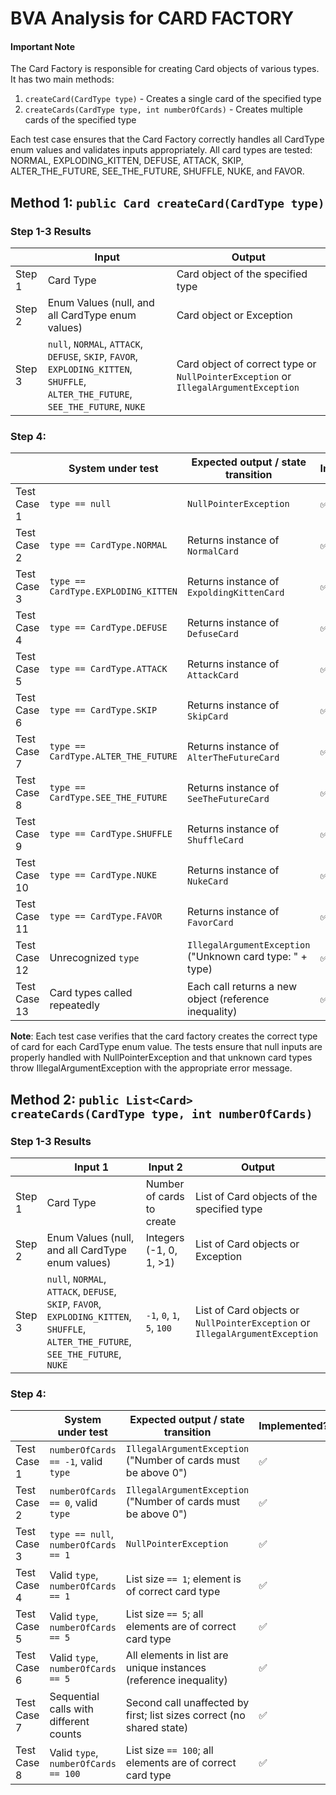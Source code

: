 # BVA Analysis for CARD FACTORY

#### Important Note

The Card Factory is responsible for creating Card objects of various types. It has two main methods:
1. `createCard(CardType type)` - Creates a single card of the specified type
2. `createCards(CardType type, int numberOfCards)` - Creates multiple cards of the specified type

Each test case ensures that the Card Factory correctly handles all CardType enum values and validates inputs appropriately. All card types are tested: NORMAL, EXPLODING_KITTEN, DEFUSE, ATTACK, SKIP, ALTER_THE_FUTURE, SEE_THE_FUTURE, SHUFFLE, NUKE, and FAVOR.

## Method 1: `public Card createCard(CardType type)`

### Step 1-3 Results

|        | Input                                                                                                                                  | Output                                                         |
|--------|----------------------------------------------------------------------------------------------------------------------------------------|----------------------------------------------------------------|
| Step 1 | Card Type                                                                                                                              | Card object of the specified type                              |
| Step 2 | Enum Values (null, and all CardType enum values)                                                                                       | Card object or Exception                                       |
| Step 3 | `null`, `NORMAL`, `ATTACK`, `DEFUSE`, `SKIP`, `FAVOR`, `EXPLODING_KITTEN`, `SHUFFLE`, `ALTER_THE_FUTURE`, `SEE_THE_FUTURE`, `NUKE`    | Card object of correct type or `NullPointerException` or `IllegalArgumentException` |

### Step 4:

|             | System under test                     | Expected output / state transition                                         | Implemented?       | Test name                                                    |
|-------------|--------------------------------------|--------------------------------------------------------------------------|--------------------|------------------------------------------------------------|
| Test Case 1 | `type == null`                       | `NullPointerException`                                                    | :white_check_mark: | createCard_WithNullType_ThrowsNullPointerException          |
| Test Case 2 | `type == CardType.NORMAL`            | Returns instance of `NormalCard`                                          | :white_check_mark: | createCard_WithNormalCardType_CreatesCard                   |
| Test Case 3 | `type == CardType.EXPLODING_KITTEN`  | Returns instance of `ExpoldingKittenCard`                                | :white_check_mark: | createCard_WithExplodingKittenCardType_CreatesCard          |
| Test Case 4 | `type == CardType.DEFUSE`            | Returns instance of `DefuseCard`                                          | :white_check_mark: | createCard_WithDefuseCardType_CreatesCard                   |
| Test Case 5 | `type == CardType.ATTACK`            | Returns instance of `AttackCard`                                          | :white_check_mark: | createCard_WithAttackCardType_CreatesCard                   |
| Test Case 6 | `type == CardType.SKIP`              | Returns instance of `SkipCard`                                            | :white_check_mark: | createCard_WithSkipCardType_CreatesCard                     |
| Test Case 7 | `type == CardType.ALTER_THE_FUTURE`  | Returns instance of `AlterTheFutureCard`                                 | :white_check_mark: | createCard_WithAlterTheFutureCardType_CreatesCard           |
| Test Case 8 | `type == CardType.SEE_THE_FUTURE`    | Returns instance of `SeeTheFutureCard`                                   | :white_check_mark: | createCard_WithSeeTheFutureCardType_CreatesCard             |
| Test Case 9 | `type == CardType.SHUFFLE`           | Returns instance of `ShuffleCard`                                         | :white_check_mark: | createCard_WithShuffleCardType_CreatesCard                  |
| Test Case 10 | `type == CardType.NUKE`             | Returns instance of `NukeCard`                                            | :white_check_mark: | createCard_WithNukeCardType_CreatesCard                     |
| Test Case 11 | `type == CardType.FAVOR`            | Returns instance of `FavorCard`                                           | :white_check_mark: | createCard_WithFavorCardType_CreatesCard                    |
| Test Case 12 | Unrecognized `type`                 | `IllegalArgumentException` ("Unknown card type: " + type)                 | :white_check_mark: | createCard_WithUnknownCardType_ThrowsIllegalArgumentException |
| Test Case 13 | Card types called repeatedly        | Each call returns a new object (reference inequality)                     | :white_check_mark: | createCard_returnsCorrectTypeForEachCardType                 |

**Note**: Each test case verifies that the card factory creates the correct type of card for each CardType enum value. The tests ensure that null inputs are properly handled with NullPointerException and that unknown card types throw IllegalArgumentException with the appropriate error message.

## Method 2: `public List<Card> createCards(CardType type, int numberOfCards)`

### Step 1-3 Results

|        | Input 1                                                                                                                                 | Input 2                  | Output                                                        |
|--------|-----------------------------------------------------------------------------------------------------------------------------------------|----------------------------|-----------------------------------------------------------------|
| Step 1 | Card Type                                                                                                                               | Number of cards to create | List of Card objects of the specified type                     |
| Step 2 | Enum Values (null, and all CardType enum values)                                                                                        | Integers (-1, 0, 1, >1)   | List of Card objects or Exception                              |
| Step 3 | `null`, `NORMAL`, `ATTACK`, `DEFUSE`, `SKIP`, `FAVOR`, `EXPLODING_KITTEN`, `SHUFFLE`, `ALTER_THE_FUTURE`, `SEE_THE_FUTURE`, `NUKE`     | `-1`, `0`, `1`, `5`, `100` | List of Card objects or `NullPointerException` or `IllegalArgumentException` |

### Step 4:

|             | System under test                       | Expected output / state transition                                         | Implemented?       | Test name                                                                      |
|-------------|----------------------------------------|--------------------------------------------------------------------------|--------------------|--------------------------------------------------------------------------------|
| Test Case 1 | `numberOfCards == -1`, valid `type`    | `IllegalArgumentException` ("Number of cards must be above 0")            | :white_check_mark: | createCards_withNegativeCount_throwsIllegalArgumentException                   |
| Test Case 2 | `numberOfCards == 0`, valid `type`     | `IllegalArgumentException` ("Number of cards must be above 0")            | :white_check_mark: | createCards_withZeroCount_throwsIllegalArgumentException                       |
| Test Case 3 | `type == null`, `numberOfCards == 1`   | `NullPointerException`                                                    | :white_check_mark: | createCards_withNullTypeAndValidCount_throwsNullPointerException               |
| Test Case 4 | Valid `type`, `numberOfCards == 1`     | List size `== 1`; element is of correct card type                         | :white_check_mark: | createCards_withValidTypeAndCountOne_returnsListWithOneCard                    |
| Test Case 5 | Valid `type`, `numberOfCards == 5`     | List size `== 5`; all elements are of correct card type                   | :white_check_mark: | createCards_withValidTypeAndCountGreaterThanOne_returnsListWithCorrectNumberOfCards |
| Test Case 6 | Valid `type`, `numberOfCards == 5`     | All elements in list are unique instances (reference inequality)          | :white_check_mark: | createCards_withValidTypeAndCountGreaterThanOne_returnsListWithAllUniqueCards  |
| Test Case 7 | Sequential calls with different counts | Second call unaffected by first; list sizes correct (no shared state)     | :white_check_mark: | createCards_sequentialCalls_returnIndependentResults                           |
| Test Case 8 | Valid `type`, `numberOfCards == 100`   | List size `== 100`; all elements are of correct card type                 | :white_check_mark: | createCards_withLargeNumber_createsCorrectNumberOfCards                        |

